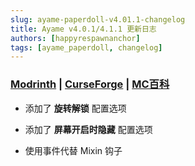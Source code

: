 ```yaml
---
slug: ayame-paperdoll-v4.01.1-changelog
title: Ayame v4.0.1/4.1.1 更新日志
authors: [happyrespawnanchor]
tags: [ayame_paperdoll, changelog]
---
```

### [Modrinth](https://modrinth.com/mod/ayame-paperdoll) | [CurseForge](https://www.curseforge.com/minecraft/mc-mods/ayame-paperdoll) | [MC百科](https://www.mcmod.cn/class/17015.html)
- 添加了 **旋转解锁** 配置选项

- 添加了 **屏幕开启时隐藏** 配置选项

- 使用事件代替 Mixin 钩子
<!-- truncate -->
